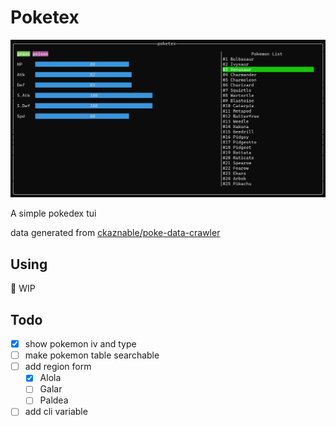 # Poketex

![demo](doc/demo.png)

A simple pokedex tui

data generated from [ckaznable/poke-data-crawler](https://github.com/ckaznable/poke-data-cralwer)

## Using

🚧 WIP

## Todo

- [x] show pokemon iv and type
- [ ] make pokemon table searchable
- [ ] add region form
  - [x] Alola
  - [ ] Galar
  - [ ] Paldea
- [ ] add cli variable